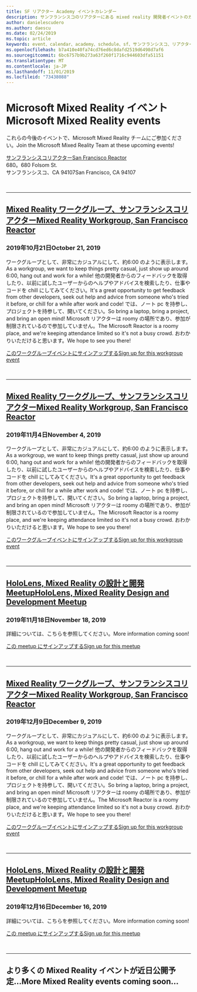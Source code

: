 ```yaml
---
title: SF リアクター Academy イベントカレンダー
description: サンフランシスコのリアクターにある mixed reality 開発者イベントのカレンダー。
author: danielescudero
ms.author: daescu
ms.date: 02/24/2019
ms.topic: article
keywords: event、calendar、academy、schedule、sf、サンフランシスコ、リアクター
ms.openlocfilehash: b7a410e40fa74cd76ed6c8dafd2519d6498d7af6
ms.sourcegitcommit: 6bc6757b9b273a63f260f1716c944603dfa51151
ms.translationtype: MT
ms.contentlocale: ja-JP
ms.lasthandoff: 11/01/2019
ms.locfileid: "73438088"
---
```

# <a name="microsoft-mixed-reality-events"></a><span data-ttu-id="83988-104">Microsoft Mixed Reality イベント</span><span class="sxs-lookup"><span data-stu-id="83988-104">Microsoft Mixed Reality events</span></span>

<span data-ttu-id="83988-105">これらの今後のイベントで、Microsoft Mixed Reality チームにご参加ください。</span><span class="sxs-lookup"><span data-stu-id="83988-105">Join the Microsoft Mixed Reality Team at these upcoming events!</span></span>

[<span data-ttu-id="83988-106">サンフランシスコリアクター</span><span class="sxs-lookup"><span data-stu-id="83988-106">San Francisco Reactor</span></span>](https://developer.microsoft.com/reactor/#ReactorSF)<br>
<span data-ttu-id="83988-107">680。</span><span class="sxs-lookup"><span data-stu-id="83988-107">680 Folsom St.</span></span><br>
<span data-ttu-id="83988-108">サンフランシスコ、CA 94107</span><span class="sxs-lookup"><span data-stu-id="83988-108">San Francisco, CA 94107</span></span>

<br>

---

## <a name="mixed-reality-workgroup-san-francisco-reactorhttpsemea01safelinksprotectionoutlookcomurlhttps3a2f2fwwwmeetupcom2fhololens-mr2fdata027c017cdaescu40microsoftcom7ca8ddee063b7949a9992308d6903e62b07c72f988bf86f141af91ab2d7cd011db477c17c07c636854994961124360sdataymnaaiwvxij700mo9gj2boz4w82bgkdjdhijhytfczcfu3dreserved0"></a>[<span data-ttu-id="83988-109">Mixed Reality ワークグループ、サンフランシスコリアクター</span><span class="sxs-lookup"><span data-stu-id="83988-109">Mixed Reality Workgroup, San Francisco Reactor</span></span>](https://emea01.safelinks.protection.outlook.com/?url=https%3A%2F%2Fwww.meetup.com%2Fhololens-mr%2F&data=02%7C01%7Cdaescu%40microsoft.com%7Ca8ddee063b7949a9992308d6903e62b0%7C72f988bf86f141af91ab2d7cd011db47%7C1%7C0%7C636854994961124360&sdata=YmnAAiWVxIJ700mO9gj%2BOz4W8%2BgKDjDhiJhYtfCzCFU%3D&reserved=0)
### <a name="october-21-2019"></a><span data-ttu-id="83988-110">2019年10月21日</span><span class="sxs-lookup"><span data-stu-id="83988-110">October 21, 2019</span></span>

<span data-ttu-id="83988-111">ワークグループとして、非常にカジュアルにして、約6:00 のように表示します。</span><span class="sxs-lookup"><span data-stu-id="83988-111">As a workgroup, we want to keep things pretty casual, just show up around 6:00, hang out and work for a while!</span></span> <span data-ttu-id="83988-112">他の開発者からのフィードバックを取得したり、以前に試したユーザーからのヘルプやアドバイスを検索したり、仕事やコードを chill にしてみてください。</span><span class="sxs-lookup"><span data-stu-id="83988-112">It's a great opportunity to get feedback from other developers, seek out help and advice from someone who's tried it before, or chill for a while after work and code!</span></span> <span data-ttu-id="83988-113">では、ノート pc を持参し、プロジェクトを持参して、開いてください。</span><span class="sxs-lookup"><span data-stu-id="83988-113">So bring a laptop, bring a project, and bring an open mind!</span></span> <span data-ttu-id="83988-114">Microsoft リアクターは roomy の場所であり、参加が制限されているので参加していません。</span><span class="sxs-lookup"><span data-stu-id="83988-114">The Microsoft Reactor is a roomy place, and we're keeping attendance limited so it's not a busy crowd.</span></span> <span data-ttu-id="83988-115">おわかりいただけると思います。</span><span class="sxs-lookup"><span data-stu-id="83988-115">We hope to see you there!</span></span>

[<span data-ttu-id="83988-116">このワークグループイベントにサインアップする</span><span class="sxs-lookup"><span data-stu-id="83988-116">Sign up for this workgroup event</span></span>](https://emea01.safelinks.protection.outlook.com/?url=https%3A%2F%2Fwww.meetup.com%2Fhololens-mr%2F&data=02%7C01%7Cdaescu%40microsoft.com%7Ca8ddee063b7949a9992308d6903e62b0%7C72f988bf86f141af91ab2d7cd011db47%7C1%7C0%7C636854994961124360&sdata=YmnAAiWVxIJ700mO9gj%2BOz4W8%2BgKDjDhiJhYtfCzCFU%3D&reserved=0)

<br>

---

## <a name="mixed-reality-workgroup-san-francisco-reactorhttpsemea01safelinksprotectionoutlookcomurlhttps3a2f2fwwwmeetupcom2fhololens-mr2fdata027c017cdaescu40microsoftcom7ca8ddee063b7949a9992308d6903e62b07c72f988bf86f141af91ab2d7cd011db477c17c07c636854994961124360sdataymnaaiwvxij700mo9gj2boz4w82bgkdjdhijhytfczcfu3dreserved0"></a>[<span data-ttu-id="83988-117">Mixed Reality ワークグループ、サンフランシスコリアクター</span><span class="sxs-lookup"><span data-stu-id="83988-117">Mixed Reality Workgroup, San Francisco Reactor</span></span>](https://emea01.safelinks.protection.outlook.com/?url=https%3A%2F%2Fwww.meetup.com%2Fhololens-mr%2F&data=02%7C01%7Cdaescu%40microsoft.com%7Ca8ddee063b7949a9992308d6903e62b0%7C72f988bf86f141af91ab2d7cd011db47%7C1%7C0%7C636854994961124360&sdata=YmnAAiWVxIJ700mO9gj%2BOz4W8%2BgKDjDhiJhYtfCzCFU%3D&reserved=0)
### <a name="november-4-2019"></a><span data-ttu-id="83988-118">2019年11月4日</span><span class="sxs-lookup"><span data-stu-id="83988-118">November 4, 2019</span></span>

<span data-ttu-id="83988-119">ワークグループとして、非常にカジュアルにして、約6:00 のように表示します。</span><span class="sxs-lookup"><span data-stu-id="83988-119">As a workgroup, we want to keep things pretty casual, just show up around 6:00, hang out and work for a while!</span></span> <span data-ttu-id="83988-120">他の開発者からのフィードバックを取得したり、以前に試したユーザーからのヘルプやアドバイスを検索したり、仕事やコードを chill にしてみてください。</span><span class="sxs-lookup"><span data-stu-id="83988-120">It's a great opportunity to get feedback from other developers, seek out help and advice from someone who's tried it before, or chill for a while after work and code!</span></span> <span data-ttu-id="83988-121">では、ノート pc を持参し、プロジェクトを持参して、開いてください。</span><span class="sxs-lookup"><span data-stu-id="83988-121">So bring a laptop, bring a project, and bring an open mind!</span></span> <span data-ttu-id="83988-122">Microsoft リアクターは roomy の場所であり、参加が制限されているので参加していません。</span><span class="sxs-lookup"><span data-stu-id="83988-122">The Microsoft Reactor is a roomy place, and we're keeping attendance limited so it's not a busy crowd.</span></span> <span data-ttu-id="83988-123">おわかりいただけると思います。</span><span class="sxs-lookup"><span data-stu-id="83988-123">We hope to see you there!</span></span>

[<span data-ttu-id="83988-124">このワークグループイベントにサインアップする</span><span class="sxs-lookup"><span data-stu-id="83988-124">Sign up for this workgroup event</span></span>](https://emea01.safelinks.protection.outlook.com/?url=https%3A%2F%2Fwww.meetup.com%2Fhololens-mr%2F&data=02%7C01%7Cdaescu%40microsoft.com%7Ca8ddee063b7949a9992308d6903e62b0%7C72f988bf86f141af91ab2d7cd011db47%7C1%7C0%7C636854994961124360&sdata=YmnAAiWVxIJ700mO9gj%2BOz4W8%2BgKDjDhiJhYtfCzCFU%3D&reserved=0)

<br>

---

## <a name="hololens-mixed-reality-design-and-development-meetuphttpswwwmeetupcomhololens-mr"></a>[<span data-ttu-id="83988-125">HoloLens, Mixed Reality の設計と開発 Meetup</span><span class="sxs-lookup"><span data-stu-id="83988-125">HoloLens, Mixed Reality Design and Development Meetup</span></span>](https://www.meetup.com/hololens-mr/)
### <a name="november-18-2019"></a><span data-ttu-id="83988-126">2019年11月18日</span><span class="sxs-lookup"><span data-stu-id="83988-126">November 18, 2019</span></span>

<span data-ttu-id="83988-127">詳細については、こちらを参照してください。</span><span class="sxs-lookup"><span data-stu-id="83988-127">More information coming soon!</span></span>

[<span data-ttu-id="83988-128">この meetup にサインアップする</span><span class="sxs-lookup"><span data-stu-id="83988-128">Sign up for this meetup</span></span>](https://www.meetup.com/hololens-mr/)

<br>

---

## <a name="mixed-reality-workgroup-san-francisco-reactorhttpsemea01safelinksprotectionoutlookcomurlhttps3a2f2fwwwmeetupcom2fhololens-mr2fdata027c017cdaescu40microsoftcom7ca8ddee063b7949a9992308d6903e62b07c72f988bf86f141af91ab2d7cd011db477c17c07c636854994961124360sdataymnaaiwvxij700mo9gj2boz4w82bgkdjdhijhytfczcfu3dreserved0"></a>[<span data-ttu-id="83988-129">Mixed Reality ワークグループ、サンフランシスコリアクター</span><span class="sxs-lookup"><span data-stu-id="83988-129">Mixed Reality Workgroup, San Francisco Reactor</span></span>](https://emea01.safelinks.protection.outlook.com/?url=https%3A%2F%2Fwww.meetup.com%2Fhololens-mr%2F&data=02%7C01%7Cdaescu%40microsoft.com%7Ca8ddee063b7949a9992308d6903e62b0%7C72f988bf86f141af91ab2d7cd011db47%7C1%7C0%7C636854994961124360&sdata=YmnAAiWVxIJ700mO9gj%2BOz4W8%2BgKDjDhiJhYtfCzCFU%3D&reserved=0)
### <a name="december-9-2019"></a><span data-ttu-id="83988-130">2019年12月9日</span><span class="sxs-lookup"><span data-stu-id="83988-130">December 9, 2019</span></span>

<span data-ttu-id="83988-131">ワークグループとして、非常にカジュアルにして、約6:00 のように表示します。</span><span class="sxs-lookup"><span data-stu-id="83988-131">As a workgroup, we want to keep things pretty casual, just show up around 6:00, hang out and work for a while!</span></span> <span data-ttu-id="83988-132">他の開発者からのフィードバックを取得したり、以前に試したユーザーからのヘルプやアドバイスを検索したり、仕事やコードを chill にしてみてください。</span><span class="sxs-lookup"><span data-stu-id="83988-132">It's a great opportunity to get feedback from other developers, seek out help and advice from someone who's tried it before, or chill for a while after work and code!</span></span> <span data-ttu-id="83988-133">では、ノート pc を持参し、プロジェクトを持参して、開いてください。</span><span class="sxs-lookup"><span data-stu-id="83988-133">So bring a laptop, bring a project, and bring an open mind!</span></span> <span data-ttu-id="83988-134">Microsoft リアクターは roomy の場所であり、参加が制限されているので参加していません。</span><span class="sxs-lookup"><span data-stu-id="83988-134">The Microsoft Reactor is a roomy place, and we're keeping attendance limited so it's not a busy crowd.</span></span> <span data-ttu-id="83988-135">おわかりいただけると思います。</span><span class="sxs-lookup"><span data-stu-id="83988-135">We hope to see you there!</span></span>

[<span data-ttu-id="83988-136">このワークグループイベントにサインアップする</span><span class="sxs-lookup"><span data-stu-id="83988-136">Sign up for this workgroup event</span></span>](https://emea01.safelinks.protection.outlook.com/?url=https%3A%2F%2Fwww.meetup.com%2Fhololens-mr%2F&data=02%7C01%7Cdaescu%40microsoft.com%7Ca8ddee063b7949a9992308d6903e62b0%7C72f988bf86f141af91ab2d7cd011db47%7C1%7C0%7C636854994961124360&sdata=YmnAAiWVxIJ700mO9gj%2BOz4W8%2BgKDjDhiJhYtfCzCFU%3D&reserved=0)

<br>

---

## <a name="hololens-mixed-reality-design-and-development-meetuphttpswwwmeetupcomhololens-mr"></a>[<span data-ttu-id="83988-137">HoloLens, Mixed Reality の設計と開発 Meetup</span><span class="sxs-lookup"><span data-stu-id="83988-137">HoloLens, Mixed Reality Design and Development Meetup</span></span>](https://www.meetup.com/hololens-mr/)
### <a name="december-16-2019"></a><span data-ttu-id="83988-138">2019年12月16日</span><span class="sxs-lookup"><span data-stu-id="83988-138">December 16, 2019</span></span>

<span data-ttu-id="83988-139">詳細については、こちらを参照してください。</span><span class="sxs-lookup"><span data-stu-id="83988-139">More information coming soon!</span></span>

[<span data-ttu-id="83988-140">この meetup にサインアップする</span><span class="sxs-lookup"><span data-stu-id="83988-140">Sign up for this meetup</span></span>](https://www.meetup.com/hololens-mr/)

<br>

---

## <a name="more-mixed-reality-events-coming-soon"></a><span data-ttu-id="83988-141">より多くの Mixed Reality イベントが近日公開予定...</span><span class="sxs-lookup"><span data-stu-id="83988-141">More Mixed Reality events coming soon...</span></span>